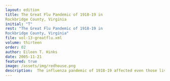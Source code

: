 ```yaml
---
layout: edition
title: The Great Flu Pandemic of 1918-19 in 
Rockbridge County, Virginia
initial: "T"
rest: "The Great Flu Pandemic of 1918-19 in 
Rockbridge County, Virginia"
file: vol-13-greatflu.xml
volume: thirteen
order: 02
author: Eileen T. Hinks
date: 2005-11-21
featured: true
image: /assets/img/redhouse.png
description:  The influenza pandemic of 1918-19 affected even those living in rural areas such as Rockbridge County and its two cities, Lexington and Buena Vista. 
---
```

